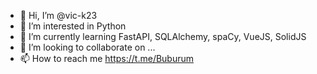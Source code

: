 - 👋 Hi, I’m @vic-k23
- 👀 I’m interested in Python
- 🌱 I’m currently learning FastAPI, SQLAlchemy, spaCy, VueJS, SolidJS
- 💞️ I’m looking to collaborate on ...
- 📫 How to reach me https://t.me/Buburum

<!---
vic-k23/vic-k23 is a ✨ special ✨ repository because its `README.md` (this file) appears on your GitHub profile.
You can click the Preview link to take a look at your changes.
--->
